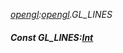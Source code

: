 _[opengl](../../modules/opengl/opengl-module.md):[opengl](../../modules/opengl/opengl-module.md).GL\_LINES_
##### Const GL\_LINES:[Int](../../modules/wonkey/wonkey-types-int.md)
